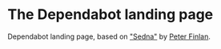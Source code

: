 # The Dependabot landing page

Dependabot landing page, based on ["Sedna"](http://tympanus.net/codrops/?p=24660) by [Peter Finlan](http://peterfinlan.com/).
